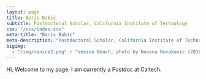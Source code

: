 ```yaml
---
layout: page
title: Boris Babic
subtitle: Postdoctoral Scholar, California Institute of Technology
css: "/css/index.css"
meta-title: "Boris Babic"
meta-description: "Postdoctoral Scholar, California Institute of Technology"
bigimg:
  - "/img/venice2.png" : "Venice Beach, photo by Nevena Novakovic (2018)"
---
```


Hi, Welcome to my page. I am currently a Postdoc at Caltech. 

